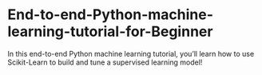 # End-to-end-Python-machine-learning-tutorial-for-Beginner
In this end-to-end Python machine learning tutorial, you’ll learn how to use Scikit-Learn to build and tune a supervised learning model!
